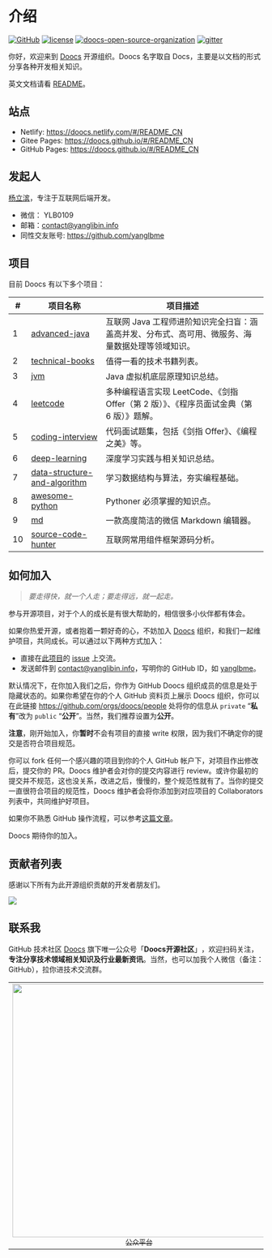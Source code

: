 # 介绍
[![GitHub](https://badgen.net/badge/icon/doocs?icon=github&label&color=green)](https://github.com/doocs)
[![license](https://badgen.net/github/license/doocs/doocs.github.io?color=green)](https://github.com/doocs/doocs.github.io/blob/master/LICENSE)
[![doocs-open-source-organization](https://badgen.net/badge/organization/join%20us/cyan)](#如何加入)
[![gitter](https://badgen.net/badge/gitter/chat/cyan)](https://gitter.im/doocs)

你好，欢迎来到 [Doocs](https://github.com/doocs) 开源组织。Doocs 名字取自 Docs，主要是以文档的形式分享各种开发相关知识。

英文文档请看 [README](README.md)。

## 站点

* Netlify: https://doocs.netlify.com/#/README_CN
* Gitee Pages: https://doocs.github.io/#/README_CN
* GitHub Pages: https://doocs.github.io/#/README_CN

## 发起人

[杨立滨](https://github.com/yanglbme)，专注于互联网后端开发。

* 微信： YLB0109
* 邮箱：[contact@yanglibin.info](mailto:contact@yanglibin.info)
* 同性交友账号: https://github.com/yanglbme

## 项目

目前 Doocs 有以下多个项目：

| # | 项目名称 | 项目描述 |
|---|---|---|
| 1 | [advanced-java](https://github.com/doocs/advanced-java) | 互联网 Java 工程师进阶知识完全扫盲：涵盖高并发、分布式、高可用、微服务、海量数据处理等领域知识。 |
| 2 | [technical-books](https://github.com/doocs/technical-books) | 值得一看的技术书籍列表。 |
| 3 | [jvm](https://github.com/doocs/jvm) | Java 虚拟机底层原理知识总结。 |
| 4 | [leetcode](https://github.com/doocs/leetcode) | 多种编程语言实现 LeetCode、《剑指 Offer（第 2 版）》、《程序员面试金典（第 6 版）》题解。 |
| 5 | [coding-interview](https://github.com/doocs/coding-interview) | 代码面试题集，包括《剑指 Offer》、《编程之美》等。 |
| 6 | [deep-learning](https://github.com/doocs/deep-learning) | 深度学习实践与相关知识总结。 |
| 7 | [data-structure-and-algorithm](https://github.com/doocs/data-structure-and-algorithm) | 学习数据结构与算法，夯实编程基础。 |
| 8 | [awesome-python](https://github.com/doocs/awesome-python) | Pythoner 必须掌握的知识点。 |
| 9 | [md](https://github.com/doocs/md) | 一款高度简洁的微信 Markdown 编辑器。 |
| 10 | [source-code-hunter](https://github.com/doocs/source-code-hunter) | 互联网常用组件框架源码分析。 |

## 如何加入

> *要走得快，就一个人走；要走得远，就一起走。*

参与开源项目，对于个人的成长是有很大帮助的，相信很多小伙伴都有体会。

如果你热爱开源，或者抱着一颗好奇的心，不妨加入 [Doocs](https://github.com/doocs) 组织，和我们一起维护项目，共同成长。可以通过以下两种方式加入：

* 直接在[此项目](https://github.com/doocs/doocs.github.io)的 [issue](https://github.com/doocs/doocs.github.io/issues/1) 上交流。
* 发送邮件到 [contact@yanglibin.info](mailto:contact@yanglibin.info?Subject=加入Doocs开源组织)，写明你的 GitHub ID，如 [yanglbme](https://github.com/yanglbme)。

默认情况下，在你加入我们之后，你作为 GitHub Doocs 组织成员的信息是处于隐藏状态的。如果你希望在你的个人 GitHub 资料页上展示 Doocs 组织，你可以在此链接 https://github.com/orgs/doocs/people 处将你的信息从 `private` “**私有**”改为 `public` “**公开**”。当然，我们推荐设置为**公开**。

**注意**，刚开始加入，你**暂时**不会有项目的直接 write 权限，因为我们不确定你的提交是否符合项目规范。

你可以 fork 任何一个感兴趣的项目到你的个人 GitHub 帐户下，对项目作出修改后，提交你的 PR。Doocs 维护者会对你的提交内容进行 review。或许你最初的提交并不规范，这也没关系，改进之后，慢慢的，整个规范性就有了。当你的提交一直很符合项目的规范性，Doocs 维护者会将你添加到对应项目的 Collaborators 列表中，共同维护好项目。

如果你不熟悉 GitHub 操作流程，可以参考[这篇文章](https://github.com/firstcontributions/first-contributions/blob/master/translations/README.chs.md)。

Doocs 期待你的加入。

## 贡献者列表

感谢以下所有为此开源组织贡献的开发者朋友们。

<a href="https://opencollective.com/doocs/contributors.svg?width=890&button=false"><img src="https://opencollective.com/doocs/contributors.svg?width=890&button=false" /></a>

## 联系我

GitHub 技术社区 [Doocs](https://github.com/doocs) 旗下唯一公众号「**Doocs开源社区**」​，欢迎扫码关注，**专注分享技术领域相关知识及行业最新资讯**。当然，也可以加我个人微信（备注：GitHub），拉你进技术交流群。

<table>
    <tr>
      <td align="center" style="width: 160px;">
        <a href="https://github.com/doocs">
          <img src="https://gitee.com/Doocs/doocs/raw/master/images/qrcode-for-doocs.jpg" style="width: 500px;"><br>
          <sub>公众平台</sub>
        </a><br>
      </td>
      <td align="center" style="width: 160px;">
        <a href="https://github.com/yanglbme">
          <img src="https://gitee.com/Doocs/doocs/raw/master/images/qrcode-for-yanglbme.jpg" style="width: 500px;"><br>
          <sub>个人微信</sub>
        </a><br>
      </td>
    </tr>
</table>
